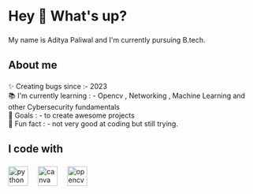 <h1 align="left">Hey 👋 What's up?</h1>

###

<p align="left">My name is Aditya Paliwal and I'm currently pursuing B.tech.</p>

###

<h2 align="left">About me</h2>

###

<p align="left">✨ Creating bugs since :- 2023<br>📚 I'm currently learning : -  Opencv , Networking , Machine Learning and other Cybersecurity fundamentals <br>🎯 Goals : - to create awesome projects<br>🎲 Fun fact : - not very good at coding  but still trying.</p>

###

<h2 align="left">I code with</h2>

###

<div align="left">
  <img src="https://cdn.jsdelivr.net/gh/devicons/devicon/icons/python/python-original.svg" height="40" alt="python logo"  />
  <img width="12" />
  <img src="https://cdn.jsdelivr.net/gh/devicons/devicon/icons/canva/canva-original.svg" height="40" alt="canva logo"  />
  <img width="12" />
  <img src="https://cdn.jsdelivr.net/gh/devicons/devicon/icons/opencv/opencv-original.svg" height="40" alt="opencv logo"  />
</div>

###
